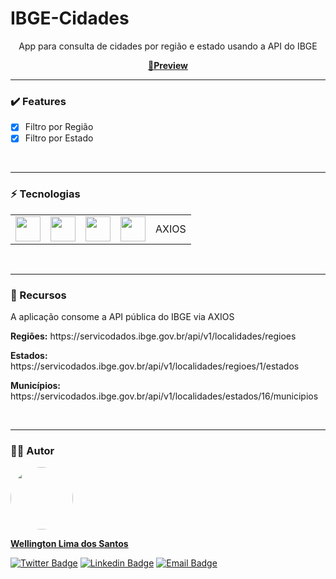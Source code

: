 # IBGE-Cidades
<p align="center">App para consulta de cidades por região e estado usando a API do IBGE</p>
<p align="center">
 <a href="http://www.sophysistemas.com/api-cidades-ibge/" target="_blank" alt="Ver aplicação">🔗<strong>Preview</strong></a>
</p>
<hr>

### :heavy_check_mark: Features
- [x] Filtro por Região
- [x] Filtro por Estado
<br>
<hr>

### ⚡ Tecnologias
<table>
 <tr>
  <td><img src="https://cdn.jsdelivr.net/gh/devicons/devicon/icons/html5/html5-plain-wordmark.svg" width="40" height="40"/></td>
  <td><img src="https://cdn.jsdelivr.net/gh/devicons/devicon/icons/css3/css3-plain-wordmark.svg" width="40" height="40"/></td>
  <td><img src="https://cdn.jsdelivr.net/gh/devicons/devicon/icons/javascript/javascript-original.svg" width="40" height="40"/></td>
  <td><img src="https://cdn.jsdelivr.net/gh/devicons/devicon/icons/vuejs/vuejs-original-wordmark.svg" width="40" height="40"/></td>
  <td>AXIOS</td>
 </tr>
</table>
<br>
<hr>

### :link: Recursos
 A aplicação consome a API pública do IBGE via AXIOS
 <p><strong>Regiões:</strong> https://servicodados.ibge.gov.br/api/v1/localidades/regioes</p>
 <p><strong>Estados:</strong> https://servicodados.ibge.gov.br/api/v1/localidades/regioes/1/estados</p>
 <p><strong>Municípios:</strong> https://servicodados.ibge.gov.br/api/v1/localidades/estados/16/municipios</p>
<br>
<hr>

### :technologist: Autor
<a href="https://github.com/wellington-lima">
 <img style="border-radius: 50%;" src="https://avatars.githubusercontent.com/u/11821851?v=4" width="100px;" alt=""/>
 <br />
 <p><b>Wellington Lima dos Santos</b></sub></a> <a href="https://github.com/wellington-lima" title="GitHub"></a></p>


[![Twitter Badge](https://img.shields.io/badge/-@Welling52805950-1ca0f1?style=flat-square&labelColor=1ca0f1&logo=twitter&logoColor=white&link=https://twitter.com/Welling52805950)](https://twitter.com/Welling52805950) [![Linkedin Badge](https://img.shields.io/badge/-Wellington-blue?style=flat-square&logo=Linkedin&logoColor=white&link=https://www.linkedin.com/in/wellington-lima-dos-santos-13343143/)](https://www.linkedin.com/in/wellington-lima-dos-santos-13343143/) 
[![Email Badge](https://img.shields.io/badge/-wellington@sophysistemas.com-c14438?style=flat-square&logo=Gmail&color=11ab3a&logoColor=white&link=mailto:wellington@sophysistemas.com)](mailto:wellington@sophysistemas.com)
